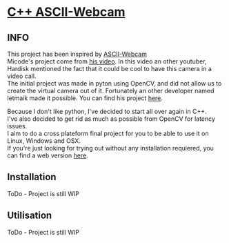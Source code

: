 # [C++ ASCII-Webcam](https://github.com/Guerout-Arnaud/ascii-webcam)


## INFO
This project has been inspired by [ASCII-Webcam](https://github.com/micodeyt/ascii-webcam)\
Micode's project come from [his video](https://youtu.be/DBnStqiLB-Q). In this video an other youtuber, Hardisk mentioned the fact that it could be cool to have this camera in a video call.\
The initial project was made in pyton using OpenCV, and did not allow us to create the virtual camera out of it. Fortunately an other developer named letmaik made it possible. You can find his project [here](https://github.com/letmaik/pyvirtualcam/tree/master/pyvirtualcam).

Because I don't like python, I've decided to start all over again in C++.\
I've also decided to get rid as much as possible from OpenCV for latency issues.\
I aim to do a cross plateform final project for you to be able to use it on Linux, Windows and OSX.\
If you're just looking for trying out without any installation requiered, you can find a web version [here](https://github.com/calvetalex/ascii-camera-online).

## Installation
ToDo - Project is still WIP

## Utilisation
ToDo - Project is still WIP
